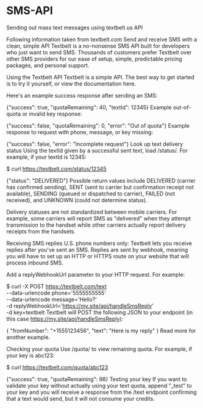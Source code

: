 # SMS-API
Sending out mass text messages using textbelt.us API

Following information taken from textbelt.com
Send and receive SMS with a clean, simple API
Textbelt is a no-nonsense SMS API built for developers who just want to send SMS. Thousands of customers prefer Textbelt over other SMS providers for our ease of setup, simple, predictable pricing packages, and personal support.

Using the Textbelt API
Textbelt is a simple API. The best way to get started is to try it yourself, or view the documentation here.

Here's an example success response after sending an SMS:

{"success": true, "quotaRemaining": 40, "textId": 12345}
Example out-of-quota or invalid key response:

{"success": false, "quotaRemaining": 0, "error": "Out of quota"}
Example response to request with phone, message, or key missing:

{"success": false, "error": "Incomplete request"}
Look up text delivery status
Using the textId given by a successful sent text, load /status/<textId>. For example, if your textId is 12345:

$ curl https://textbelt.com/status/12345

{"status": "DELIVERED"}
Possible return values include DELIVERED (carrier has confirmed sending), SENT (sent to carrier but confirmation receipt not available), SENDING (queued or dispatched to carrier), FAILED (not received), and UNKNOWN (could not determine status).

Delivery statuses are not standardized between mobile carriers. For example, some carriers will report SMS as "delivered" when they attempt transmission to the handset while other carriers actually report delivery receipts from the handsets.

Receiving SMS replies
U.S. phone numbers only: Textbelt lets you receive replies after you've sent an SMS. Replies are sent by webhook, meaning you will have to set up an HTTP or HTTPS route on your website that will process inbound SMS.

Add a replyWebhookUrl parameter to your HTTP request. For example:

$ curl -X POST https://textbelt.com/text \
    --data-urlencode phone='5555555555' \
    --data-urlencode message='Hello?' \
    -d replyWebhookUrl='https://my.site/api/handleSmsReply' \
    -d key=textbelt
Textbelt will POST the following JSON to your endpoint (in this case https://my.site/api/handleSmsReply):

{
  "fromNumber": "+1555123456",
  "text": "Here is my reply"
}
Read more for another example.

Checking your quota
Use /quota/<key> to view remaining quota. For example, if your key is abc123:

$ curl https://textbelt.com/quota/abc123

{"success": true, "quotaRemaining": 98}
Testing your key
If you want to validate your key without actually using your text quota, append "_test" to your key and you will receive a response from the /text endpoint confirming that a text would send, but it will not consume your credits.
